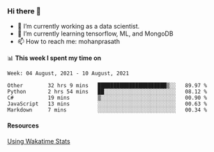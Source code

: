 ### Hi there 👋

- 🔭 I’m currently working as a data scientist.
- 🌱 I’m currently learning tensorflow, ML, and MongoDB
- 📫 How to reach me: mohanprasath

📊 **This week I spent my time on**
<!--START_SECTION:waka-->
```text
Week: 04 August, 2021 - 10 August, 2021

Other        32 hrs 9 mins   ██████████████████████▒░░   89.97 % 
Python       2 hrs 54 mins   ██░░░░░░░░░░░░░░░░░░░░░░░   08.12 % 
C#           19 mins         ▒░░░░░░░░░░░░░░░░░░░░░░░░   00.90 % 
JavaScript   13 mins         ░░░░░░░░░░░░░░░░░░░░░░░░░   00.63 % 
Markdown     7 mins          ░░░░░░░░░░░░░░░░░░░░░░░░░   00.34 % 
```
<!--END_SECTION:waka-->

#### Resources
[Using Wakatime Stats](https://github.com/marketplace/actions/waka-readme)
